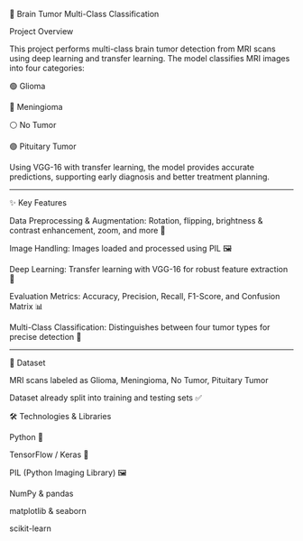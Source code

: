 🧠 Brain Tumor Multi-Class Classification

Project Overview

This project performs multi-class brain tumor detection from MRI scans using deep learning and transfer learning. The model classifies MRI images into four categories:

🟢 Glioma

🔵 Meningioma

⚪ No Tumor

🟣 Pituitary Tumor


Using VGG-16 with transfer learning, the model provides accurate predictions, supporting early diagnosis and better treatment planning.


---

✨ Key Features

Data Preprocessing & Augmentation: Rotation, flipping, brightness & contrast enhancement, zoom, and more 🌟

Image Handling: Images loaded and processed using PIL 🖼️

Deep Learning: Transfer learning with VGG-16 for robust feature extraction 🤖

Evaluation Metrics: Accuracy, Precision, Recall, F1-Score, and Confusion Matrix 📊

Multi-Class Classification: Distinguishes between four tumor types for precise detection 🧠



---

📁 Dataset

MRI scans labeled as Glioma, Meningioma, No Tumor, Pituitary Tumor

Dataset already split into training and testing sets ✅
 
🛠️ Technologies & Libraries

Python 🐍

TensorFlow / Keras 🤖

PIL (Python Imaging Library) 🖼️

NumPy & pandas

matplotlib & seaborn

scikit-learn